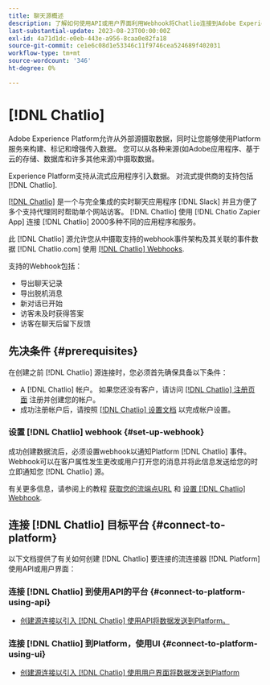 ```yaml
---
title: 聊天源概述
description: 了解如何使用API或用户界面利用Webhook将Chatlio连接到Adobe Experience Platform
last-substantial-update: 2023-08-23T00:00:00Z
exl-id: 4a71d1dc-e0eb-443e-a956-8caa0e82fa18
source-git-commit: ce1e6c08d1e53346c11f9746cea524689f402031
workflow-type: tm+mt
source-wordcount: '346'
ht-degree: 0%

---
```


# [!DNL Chatlio]

Adobe Experience Platform允许从外部源摄取数据，同时让您能够使用Platform服务来构建、标记和增强传入数据。 您可以从各种来源(如Adobe应用程序、基于云的存储、数据库和许多其他来源)中摄取数据。

Experience Platform支持从流式应用程序引入数据。 对流式提供商的支持包括 [!DNL Chatlio].

[[!DNL Chatlio]](https://chatlio.com/) 是一个与完全集成的实时聊天应用程序 [!DNL Slack] 并且方便了多个支持代理同时帮助单个网站访客。 [!DNL Chatlio] 使用 [!DNL Chatio Zapier App] 连接 [!DNL Chatlio] 2000多种不同的应用程序和服务。

此 [!DNL Chatlio] 源允许您从中摄取支持的webhook事件架构及其关联的事件数据 [!DNL Chatlio.com] 使用 [[!DNL Chatlio] Webhooks](https://chatlio.com/docs/webhooks/).

支持的Webhook包括：

* 导出聊天记录
* 导出脱机消息
* 新对话已开始
* 访客未及时获得答案
* 访客在聊天后留下反馈

## 先决条件 {#prerequisites}

在创建之前 [!DNL Chatlio] 源连接时，您必须首先确保具备以下条件：

* A [!DNL Chatlio] 帐户。 如果您还没有客户，请访问 [[!DNL Chatlio] 注册页面](https://chatlio.com/app/#/signup) 注册并创建您的帐户。
* 成功注册帐户后，请按照 [[!DNL Chatlio] 设置文档](https://chatlio.com/docs/setup/) 以完成帐户设置。

### 设置 [!DNL Chatlio] webhook {#set-up-webhook}

成功创建数据流后，必须设置webhook以通知Platform [!DNL Chatlio] 事件。 Webhook可以在客户属性发生更改或用户打开您的消息并将此信息发送给您的时立即通知您 [!DNL Chatlio] 源。

有关更多信息，请参阅上的教程 [获取您的流端点URL](../../tutorials/ui/create/marketing-automation/chatlio-webhook.md#get-streaming-endpoint) 和 [设置 [!DNL Chatlio] Webhook](../../tutorials/ui/create/marketing-automation/chatlio-webhook.md#set-up-webhook).

## 连接 [!DNL Chatlio] 目标平台 {#connect-to-platform}

以下文档提供了有关如何创建 [!DNL Chatlio] 要连接的流连接器 [!DNL Platform] 使用API或用户界面：

### 连接 [!DNL Chatlio] 到使用API的平台 {#connect-to-platform-using-api}

* [创建源连接以引入 [!DNL Chatlio] 使用API将数据发送到Platform。](../../tutorials/api/create/marketing-automation/chatlio-webhook.md)

### 连接 [!DNL Chatlio] 到Platform，使用UI {#connect-to-platform-using-ui}

* [创建源连接以引入 [!DNL Chatlio] 使用用户界面将数据发送到Platform](../../tutorials/ui/create/marketing-automation/chatlio-webhook.md)

